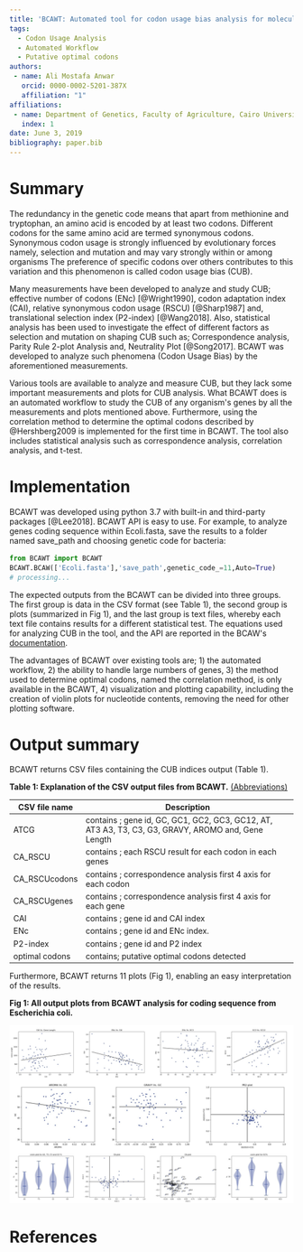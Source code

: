 ```yaml
---
title: 'BCAWT: Automated tool for codon usage bias analysis for molecular evolution'
tags:
  - Codon Usage Analysis
  - Automated Workflow
  - Putative optimal codons
authors:
 - name: Ali Mostafa Anwar
   orcid: 0000-0002-5201-387X
   affiliation: "1"
affiliations:
 - name: Department of Genetics, Faculty of Agriculture, Cairo University, 12613, Cairo, Egypt
   index: 1
date: June 3, 2019
bibliography: paper.bib
---
```

# Summary

The redundancy in the genetic code means that apart from methionine and tryptophan, an amino acid is encoded by at least two codons. Different codons for the same amino acid are termed synonymous codons. Synonymous codon usage is strongly influenced by evolutionary forces namely, selection and mutation and may vary strongly within or among organisms The preference of specific codons over others contributes to this variation and this phenomenon is called codon usage bias (CUB).

Many measurements have been developed to analyze and study CUB; effective number of codons (ENc) [@Wright1990], codon adaptation index (CAI), relative synonymous codon usage (RSCU) [@Sharp1987] and, translational selection index (P2-index) [@Wang2018]. Also, statistical analysis has been used to investigate the effect of different factors as selection and mutation on shaping CUB such as; Correspondence analysis, Parity Rule 2-plot Analysis and, Neutrality Plot [@Song2017]. BCAWT was developed to analyze such phenomena (Codon Usage Bias) by the aforementioned  measurements.

Various tools are available to analyze and measure CUB, but they lack some important measurements and plots for CUB analysis. What BCAWT does is an automated workflow to study the CUB of any organism's genes by all the measurements and plots mentioned above. Furthermore, using the correlation method to determine the optimal codons described by @Hershberg2009 is implemented for the first time in BCAWT. The tool also includes statistical analysis such as correspondence analysis, correlation analysis, and t-test.
 
# Implementation

BCAWT was developed using python 3.7 with built-in and third-party packages [@Lee2018]. BCAWT API is easy to use. For example, to analyze genes coding sequence within Ecoli.fasta, save the results to a folder named save_path and choosing genetic code for bacteria: 

```python
from BCAWT import BCAWT
BCAWT.BCAW(['Ecoli.fasta'],'save_path',genetic_code_=11,Auto=True)
# processing...
```

The expected outputs from the BCAWT can be divided into three groups. The first group is data in the CSV format (see Table 1), the second group is plots (summarized in Fig 1), and the last group is text files, whereby each text file contains results for a different statistical test. The equations used for analyzing CUB in the tool, and the API are reported in the BCAW's [documentation](https://bcaw-tools-documentation.readthedocs.io/en/latest/).

The advantages of BCAWT over existing tools are; 1) the automated workflow, 2) the ability to handle large numbers of genes, 3) the method used to determine optimal codons, named the correlation method, is only available in the BCAWT, 4) visualization and plotting capability, including the creation of violin plots for nucleotide contents, removing the need for other plotting software.

# Output summary

BCAWT returns CSV files containing the CUB indices output (Table 1).

**Table 1: Explanation of the CSV output files from BCAWT.** [(Abbreviations)](https://github.com/AliYoussef96/BCAW-Tool/blob/master/Abbreviations.md) 

|CSV file name|Description|
|------------|-----------|
| ATCG | contains ; gene id, GC, GC1, GC2, GC3, GC12, AT, AT3    A3, T3, C3, G3, GRAVY, AROMO and, Gene Length |
| CA_RSCU | contains ; each RSCU result for each codon in each genes |
| CA_RSCUcodons | contains ; correspondence analysis first 4 axis for each codon |
| CA_RSCUgenes | contains ; correspondence analysis first 4 axis for each gene |
| CAI | contains ; gene id and CAI index |
| ENc | contains ; gene id and ENc index. |
| P2-index | contains ; gene id and P2 index |
| optimal codons | contains; putative optimal codons detected |

Furthermore, BCAWT returns 11 plots (Fig 1), enabling an easy interpretation of the results.


**Fig 1: All output plots from BCAWT analysis for coding sequence from Escherichia coli.**

![Fig 1](https://raw.githubusercontent.com/AliYoussef96/BCAW-Tool/master/Plots/All%20plots.jpg)

# References
